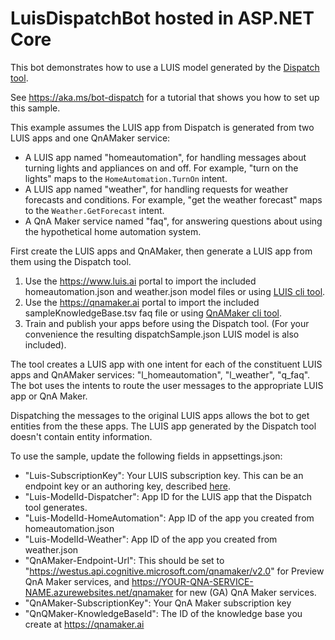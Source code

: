 ﻿# LuisDispatchBot hosted in ASP.NET Core

This bot demonstrates how to use a LUIS model generated by the [Dispatch tool](https://github.com/Microsoft/botbuilder-tools/tree/master/Dispatch).

See https://aka.ms/bot-dispatch for a tutorial that shows you how to set up this sample.

This example assumes the LUIS app from Dispatch is generated from two LUIS apps and one QnAMaker service:
 * A LUIS app named "homeautomation", for handling messages about turning lights and appliances on and off. For example, "turn on the lights" maps to the `HomeAutomation.TurnOn` intent.
 * A LUIS app named "weather", for handling requests for weather forecasts and conditions. For example, "get the weather forecast" maps to the `Weather.GetForecast` intent.
 * A QnA Maker service named "faq", for answering questions about using the hypothetical home automation system.
 
First create the LUIS apps and QnAMaker, then generate a LUIS app from them using the Dispatch tool.

1. Use the https://www.luis.ai portal to import the included homeautomation.json and weather.json model files or using [LUIS cli tool](https://github.com/Microsoft/botbuilder-tools/tree/master/LUIS).
2. Use the https://qnamaker.ai portal to import the included sampleKnowledgeBase.tsv faq file or using [QnAMaker cli tool](https://github.com/Microsoft/botbuilder-tools/tree/master/QnAMaker).
3. Train and publish your apps before using the Dispatch tool. (For your convenience the resulting dispatchSample.json LUIS model is also included).

The tool creates a LUIS app with one intent for each of the constituent LUIS apps and QnAMaker services: 
"l_homeautomation", "l_weather", "q_faq".
The bot uses the intents to route the user messages to the appropriate LUIS app or QnA Maker.

Dispatching the messages to the original LUIS apps allows the bot to get entities from the these apps. 
The LUIS app generated by the Dispatch tool doesn't contain entity information.

To use the sample, update the following fields in appsettings.json: 
* "Luis-SubscriptionKey": Your LUIS subscription key. This can be an endpoint key or an authoring key, described [here](https://docs.microsoft.com/en-us/azure/cognitive-services/luis/luis-concept-keys).
* "Luis-ModelId-Dispatcher": App ID for the LUIS app that the Dispatch tool generates. 
* "Luis-ModelId-HomeAutomation": App ID of the app you created from homeautomation.json
* "Luis-ModelId-Weather": App ID of the app you created from weather.json
* "QnAMaker-Endpoint-Url": This should be set to "https://westus.api.cognitive.microsoft.com/qnamaker/v2.0" for Preview QnA Maker services, and https://YOUR-QNA-SERVICE-NAME.azurewebsites.net/qnamaker for new (GA) QnA Maker services.
* "QnAMaker-SubscriptionKey": Your QnA Maker subscription key
* "QnQMaker-KnowledgeBaseId": The ID of the knowledge base you create at https://qnamaker.ai


